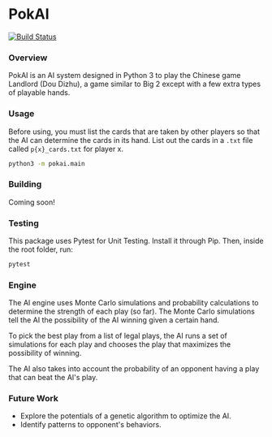 # PokAI #
[![Build Status](https://travis-ci.org/coconut750750/pokai.svg?branch=master)](https://travis-ci.org/coconut750750/pokai)

### Overview ###
PokAI is an AI system designed in Python 3 to play the Chinese game Landlord (Dou Dizhu), a game similar to Big 2 except with a few extra types of playable hands. 

### Usage ###
Before using, you must list the cards that are taken by other players so that the AI can determine the cards in its hand. List out the cards in a `.txt` file called `p{x}_cards.txt` for player x.

```bash
python3 -m pokai.main
```

### Building ###
Coming soon!

### Testing ###
This package uses Pytest for Unit Testing. Install it through Pip. Then, inside the root folder, run:

```bash
pytest
```

### Engine ###
The AI engine uses Monte Carlo simulations and probability calculations to determine the strength of each play (so far). The Monte Carlo simulations tell the AI the possibility of the AI winning given a certain hand. 

To pick the best play from a list of legal plays, the AI runs a set of simulations for each play and chooses the play that maximizes the possibility of winning. 

The AI also takes into account the probability of an opponent having a play that can beat the AI's play. 

### Future Work ###
* Explore the potentials of a genetic algorithm to optimize the AI.
* Identify patterns to opponent's behaviors.
